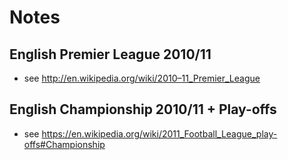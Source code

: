 # Notes

## English Premier League 2010/11

- see <http://en.wikipedia.org/wiki/2010–11_Premier_League>

## English Championship 2010/11 + Play-offs

- see <https://en.wikipedia.org/wiki/2011_Football_League_play-offs#Championship>
